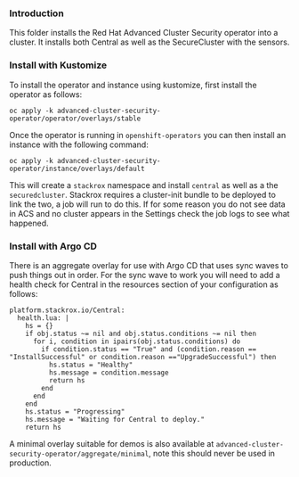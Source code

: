 ### Introduction

This folder installs the Red Hat Advanced Cluster Security operator into a cluster. It installs both Central as well as the SecureCluster with the sensors.

### Install with Kustomize

To install the operator and instance using kustomize, first install the operator as follows:

```
oc apply -k advanced-cluster-security-operator/operator/overlays/stable 
```

Once the operator is running in `openshift-operators` you can then install an instance with the following command:

```
oc apply -k advanced-cluster-security-operator/instance/overlays/default
```

This will create a `stackrox` namespace and install `central` as well as a the `securedcluster`. Stackrox requires a cluster-init bundle to be deployed to link the two, a job will run to do this. If for some reason you do not see data in ACS and no cluster appears in the Settings check the job logs to see what happened.

### Install with Argo CD

There is an aggregate overlay for use with Argo CD that uses sync waves to push things out in order. For the sync wave to work you will need to add a health check for Central in the resources section of your configuration as follows:

```
platform.stackrox.io/Central:
  health.lua: |
    hs = {}
    if obj.status ~= nil and obj.status.conditions ~= nil then
      for i, condition in ipairs(obj.status.conditions) do
        if condition.status == "True" and (condition.reason == "InstallSuccessful" or condition.reason =="UpgradeSuccessful") then
          hs.status = "Healthy"
          hs.message = condition.message
          return hs
        end
      end
    end
    hs.status = "Progressing"
    hs.message = "Waiting for Central to deploy."
    return hs
```

A minimal overlay suitable for demos is also available at `advanced-cluster-security-operator/aggregate/minimal`, note this should never be used in production.
